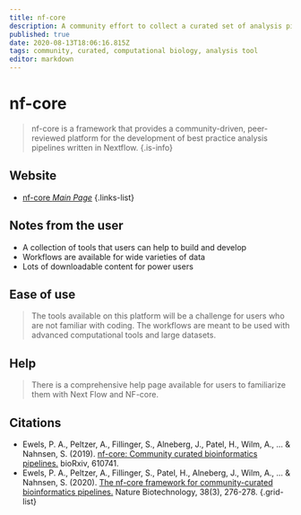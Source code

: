 ```yaml
---
title: nf-core
description: A community effort to collect a curated set of analysis pipelines built using Nextflow.
published: true
date: 2020-08-13T18:06:16.815Z
tags: community, curated, computational biology, analysis tool
editor: markdown
---
```


# nf-core

> nf-core is a framework that provides a community-driven, peer-reviewed platform for the development of best practice analysis pipelines written in Nextflow.
{.is-info}

 

## Website 

- [nf-core *Main Page*](https://nf-co.re/)
 {.links-list}


## Notes from the user
 - A collection of tools that users can help to build and develop
 - Workflows are available for wide varieties of data
 - Lots of downloadable content for power users
 

## Ease of use
> The tools available on this platform will be a challenge for users who are not familiar with coding. The workflows are meant to be used with advanced computational tools and large datasets. 

## Help
> There is a comprehensive help page available for users to familiarize them with Next Flow and NF-core.


## Citations 

- Ewels, P. A., Peltzer, A., Fillinger, S., Alneberg, J., Patel, H., Wilm, A., ... & Nahnsen, S. (2019). [nf-core: Community curated bioinformatics pipelines.](https://www.biorxiv.org/content/10.1101/610741v3.abstract) bioRxiv, 610741.
-	Ewels, P. A., Peltzer, A., Fillinger, S., Patel, H., Alneberg, J., Wilm, A., ... & Nahnsen, S. (2020). [The nf-core framework for community-curated bioinformatics pipelines.](https://www.nature.com/articles/s41587-020-0439-x) Nature Biotechnology, 38(3), 276-278.
{.grid-list}
